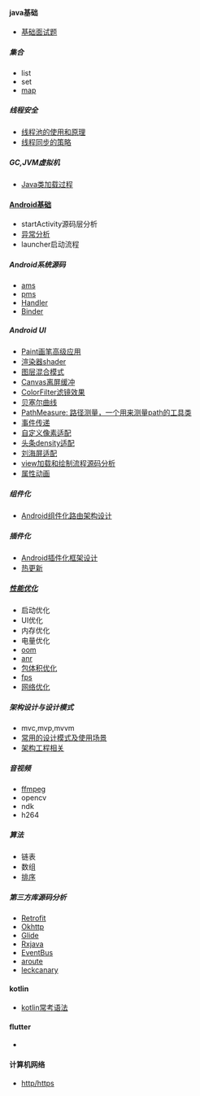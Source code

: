 #### java基础
* [基础面试题](/java_base/base.md)

##### 集合
* list
* set
* [map](java_base/map.md)

##### 线程安全
* [线程池的使用和原理](java_base/threadpool.md)
* [线程同步的策略](/java_base/thread_sync.md)

##### GC,JVM虚拟机
* [Java类加载过程](java_base/classLoader.md)

#### [Android基础](android_base/base.md)
* startActivity源码层分析
* [异常分析](android_base/crash.md)
* launcher启动流程

##### Android系统源码
* [ams](/source/ams.md)
* [pms](/source/pms.md)
* [Handler](https://www.jianshu.com/p/f70ee1765a61)
* [Binder](/source/binder.md)

##### Android UI
* [Paint画笔高级应用](ui/paint.md)
* [渲染器shader](ui/shader.md)
* [图层混合模式](ui/Xfermode.md)
* [Canvas离屏缓冲](ui/Canvas.md)
* [ColorFilter滤镜效果](ui/ColorFilter.md)
* [贝塞尔曲线](ui/beisaier.md)
* [PathMeasure: 路径测量，一个用来测量path的工具类](ui/PathMeasure.md)
* [事件传递](ui/touchEvent.md)
* [自定义像素适配](/ui/dpUtils.md)
* [头条density适配](ui/density.md)
* [刘海屏适配](ui/density.md)
* [view加载和绘制流程源码分析](https://lgq895767507.github.io/2019/08/05/View%E7%9A%84%E5%8A%A0%E8%BD%BD%E4%B8%8E%E7%BB%98%E5%88%B6%E6%BA%90%E7%A0%81%E5%88%86%E6%9E%90/)
* [属性动画](ui/objectAnimator.md)

##### 组件化
* [Android组件化路由架构设计](source/aroute.md)

##### 插件化
* [Android插件化框架设计](/hotfix/virtualApp.md)
* [热更新](hotfix/tinker.md)
  
##### [性能优化](optimization/app_optimization.md)
* 启动优化
* UI优化
* 内存优化
* 电量优化
* [oom](optimization/oom.md)
* [anr](optimization/anr.md)
* [包体积优化](optimization/apk.md)
* [fps](optimization/fps.md)
* [网络优化](optimization/network.md)
  
##### 架构设计与设计模式
* mvc,mvp,mvvm
* [常用的设计模式及使用场景](design/designModel.md)
* [架构工程相关](arc/Architectur.md)

##### 音视频
* [ffmpeg](video/ffmpeg.md)
* opencv
* ndk
* h264
  
##### 算法
* 链表
* 数组
* [排序](https://lgq895767507.github.io/2019/08/05/%E6%8E%92%E5%BA%8F%E7%AE%97%E6%B3%95/)

##### 第三方库源码分析
* [Retrofit](source/retrofit.md)
* [Okhttp](source/okhttp.md)
* [Glide](source/glide.md)
* [Rxjava](source/rxjava.md)
* [EventBus](source/eventbus.md)
* [aroute](source/aroute.md)
* [leckcanary](source/leckcanary.md)


#### kotlin

* [kotlin常考语法](kotlin/kotlin_language.md)

#### flutter
* 

#### 计算机网络
* [http/https](/java_base/https.md)
